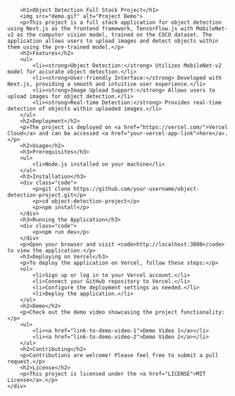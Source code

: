 
        <h1>Object Detection Full Stack Project</h1>
        <img src="demo.gif" alt="Project Demo">
        <p>This project is a full stack application for object detection using Next.js as the frontend framework, TensorFlow.js with MobileNet-v2 as the computer vision model, trained on the COCO dataset. The application allows users to upload images and detect objects within them using the pre-trained model.</p>
        <h2>Features</h2>
        <ul>
            <li><strong>Object Detection:</strong> Utilizes MobileNet-v2 model for accurate object detection.</li>
            <li><strong>User-friendly Interface:</strong> Developed with Next.js, providing a smooth and intuitive user experience.</li>
            <li><strong>Image Upload Support:</strong> Allows users to upload images for object detection.</li>
            <li><strong>Real-time Detection:</strong> Provides real-time detection of objects within uploaded images.</li>
        </ul>
        <h2>Deployment</h2>
        <p>The project is deployed on <a href="https://vercel.com/">Vercel Cloud</a> and can be accessed <a href="your-vercel-app-link">here</a>.</p>
        <h2>Usage</h2>
        <h3>Prerequisites</h3>
        <ul>
            <li>Node.js installed on your machine</li>
        </ul>
        <h3>Installation</h3>
        <div class="code">
            <p>git clone https://github.com/your-username/object-detection-project.git</p>
            <p>cd object-detection-project</p>
            <p>npm install</p>
        </div>
        <h3>Running the Application</h3>
        <div class="code">
            <p>npm run dev</p>
        </div>
        <p>Open your browser and visit <code>http://localhost:3000</code> to view the application.</p>
        <h3>Deploying on Vercel</h3>
        <p>To deploy the application on Vercel, follow these steps:</p>
        <ol>
            <li>Sign up or log in to your Vercel account.</li>
            <li>Connect your GitHub repository to Vercel.</li>
            <li>Configure the deployment settings as needed.</li>
            <li>Deploy the application.</li>
        </ol>
        <h2>Demo</h2>
        <p>Check out the demo video showcasing the project functionality:</p>
        <ul>
            <li><a href="link-to-demo-video-1">Demo Video 1</a></li>
            <li><a href="link-to-demo-video-2">Demo Video 2</a></li>
        </ul>
        <h2>Contributing</h2>
        <p>Contributions are welcome! Please feel free to submit a pull request.</p>
        <h2>License</h2>
        <p>This project is licensed under the <a href="LICENSE">MIT License</a>.</p>
    </div>
</body>

</html>
